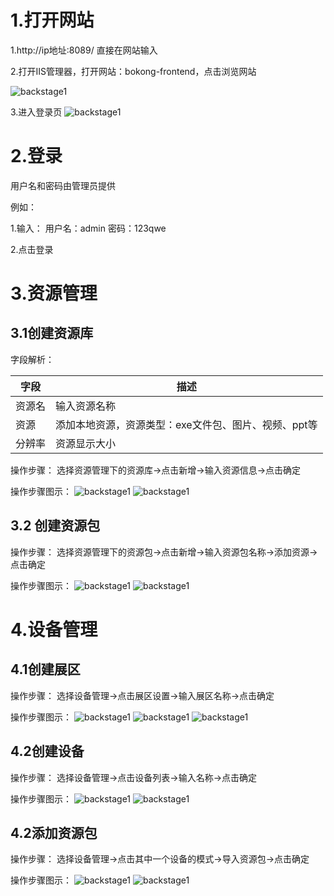 # 1.打开网站
1.http://ip地址:8089/  直接在网站输入

2.打开IIS管理器，打开网站：bokong-frontend，点击浏览网站

![backstage1](./images/backstage/1.png)

3.进入登录页
![backstage1](./images/backstage/2.png)

# 2.登录
用户名和密码由管理员提供

例如：

1.输入：    用户名：admin  密码：123qwe

2.点击登录

# 3.资源管理
## 3.1创建资源库

字段解析：

| 字段  | 描述  |
|---|---|
|  资源名 |   输入资源名称 |
|资源|添加本地资源，资源类型：exe文件包、图片、视频、ppt等
|分辨率|资源显示大小|

操作步骤：
选择资源管理下的资源库→点击新增→输入资源信息→点击确定

操作步骤图示：
![backstage1](./images/backstage/6.png)
![backstage1](./images/backstage/7.png)

## 3.2 创建资源包
操作步骤：
选择资源管理下的资源包→点击新增→输入资源包名称→添加资源→点击确定

操作步骤图示：
![backstage1](./images/backstage/8.png)
![backstage1](./images/backstage/9.png)
# 4.设备管理

## 4.1创建展区

操作步骤：
选择设备管理→点击展区设置→输入展区名称→点击确定

操作步骤图示：
![backstage1](./images/backstage/3.png)
![backstage1](./images/backstage/4.png)
![backstage1](./images/backstage/5.png)

## 4.2创建设备
操作步骤：
选择设备管理→点击设备列表→输入名称→点击确定

操作步骤图示：
![backstage1](./images/backstage/10.png)
![backstage1](./images/backstage/11.png)

## 4.2添加资源包
操作步骤：
选择设备管理→点击其中一个设备的模式→导入资源包→点击确定

操作步骤图示：
![backstage1](./images/backstage/12.png)
![backstage1](./images/backstage/13.png)
